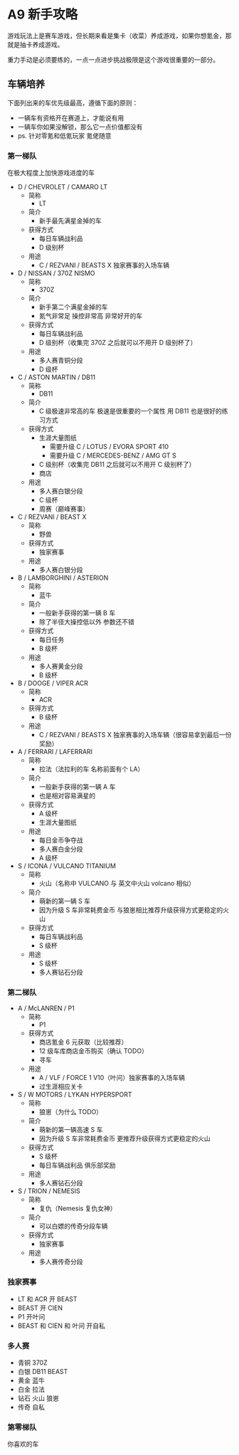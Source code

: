 # A9 新手攻略

游戏玩法上是赛车游戏，但长期来看是集卡（收菜）养成游戏，如果你想氪金，那就是抽卡养成游戏。

重力手动是必须要练的，一点一点进步挑战极限是这个游戏很重要的一部分。

## 车辆培养

下面列出来的车优先级最高，遵循下面的原则：

- 一辆车有资格开在赛道上，才能说有用
- 一辆车你如果没解锁，那么它一点价值都没有
- ps. 针对零氪和低氪玩家  氪佬随意

### 第一梯队

在极大程度上加快游戏进度的车

- D / CHEVROLET / CAMARO LT
    - 简称
        - LT
    - 简介
        - 新手最先满星金掉的车
    - 获得方式
        - 每日车辆战利品
        - D 级别杯
    - 用途
        - C / REZVANI / BEASTS X 独家赛事的入场车辆
- D / NISSAN / 370Z NISMO
    - 简称
        - 370Z
    - 简介
        - 新手第二个满星金掉的车
        - 氮气非常足  操控非常高  非常好开的车
    - 获得方式
        - 每日车辆战利品
        - D 级别杯（收集完 370Z 之后就可以不用开 D 级别杯了）
    - 用途
        - 多人赛青铜分段
        - D 级杯
- C / ASTON MARTIN / DB11
    - 简称
        - DB11
    - 简介
        - C 级极速非常高的车  极速是很重要的一个属性  用 DB11 也是很好的练习方式
    - 获得方式
        - 生涯大量图纸
            - 需要升级 C / LOTUS / EVORA SPORT 410
            - 需要升级 C / MERCEDES-BENZ / AMG GT S
        - C 级别杯（收集完 DB11 之后就可以不用开 C 级别杯了）
        - 商店
    - 用途
        - 多人赛白银分段
        - C 级杯
        - 周赛（巅峰赛事）
- C / REZVANI / BEAST X
    - 简称
        - 野兽
    - 获得方式
        - 独家赛事
    - 用途
        - 多人赛白银分段
- B / LAMBORGHINI / ASTERION
    - 简称
        - 蓝牛
    - 简介
        - 一般新手获得的第一辆 B 车
        - 除了半径大操控低以外  参数还不错
    - 获得方式
        - 每日任务
        - B 级杯
    - 用途
        - 多人赛黄金分段
        - B 级杯
- B / DOOGE / VIPER ACR
    - 简称
        - ACR
    - 获得方式
        - B 级杯
    - 用途
        - C / REZVANI / BEASTS X 独家赛事的入场车辆（很容易拿到最后一份奖励）
- A / FERRARI / LAFERRARI
    - 简称
        - 拉法（法拉利的车  名称前面有个 LA）
    - 简介
        - 一般新手获得的第一辆 A 车
        - 也是相对容易满星的
    - 获得方式
        - A 级杯
        - 生涯大量图纸
    - 用途
        - 每日金币争夺战
        - 多人赛白金分段
        - A 级杯
- S / ICONA / VULCANO TITANIUM
    - 简称
        - 火山（名称中 VULCANO 与 英文中火山 volcano 相似）
    - 简介
        - 萌新的第一辆 S 车
        - 因为升级 S 车非常耗费金币  与狼崽相比推荐升级获得方式更稳定的火山
    - 获得方式
        - 每日车辆战利品
        - S 级杯
    - 用途
        - S 级杯
        - 多人赛钻石分段

### 第二梯队

- A / McLANREN / P1
    - 简称
        - P1
    - 获得方式
        - 商店氪金 6 元获取（比较推荐）
        - 12 级车库商店金币购买（确认 TODO）
        - 寻车
    - 用途
        - A / VLF / FORCE 1 V10（叶问）独家赛事的入场车辆
        - 过生涯相应关卡
- S / W MOTORS / LYKAN HYPERSPORT
    - 简称
        - 狼崽（为什么 TODO）
    - 简介
        - 萌新的第一辆高速 S 车
        - 因为升级 S 车非常耗费金币  更推荐升级获得方式更稳定的火山
    - 获得方式
        - S 级杯
        - 每日车辆战利品  俱乐部奖励
    - 用途
        - 多人赛钻石分段
- S / TRION / NEMESIS
    - 简称
        - 复仇（Nemesis 复仇女神）
    - 简介
        - 可以白嫖的传奇分段车辆
    - 获得方式
        - 独家赛事
    - 用途
        - 多人赛传奇分段

### 独家赛事

- LT 和 ACR 开 BEAST
- BEAST 开 CIEN
- P1 开叶问
- BEAST 和 CIEN 和 叶问 开自私

### 多人赛

- 青铜 370Z
- 白银 DB11 BEAST
- 黄金 蓝牛
- 白金 拉法
- 钻石 火山 狼崽
- 传奇 自私

### 第零梯队

你喜欢的车
